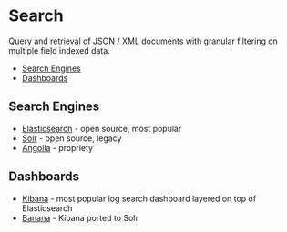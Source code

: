 # Search

Query and retrieval of JSON / XML documents with granular filtering on multiple field indexed data.

<!-- INDEX_START -->
- [Search Engines](#search-engines)
- [Dashboards](#dashboards)
<!-- INDEX_END -->

## Search Engines

- [Elasticsearch](elasticsearch.md) - open source, most popular
- [Solr](solr.md) - open source, legacy
- [Angolia](https://www.algolia.com/) - propriety

## Dashboards

- [Kibana](https://www.elastic.co/kibana) - most popular log search dashboard layered on top of Elasticsearch
- [Banana](https://github.com/lucidworks/banana) - Kibana ported to Solr
